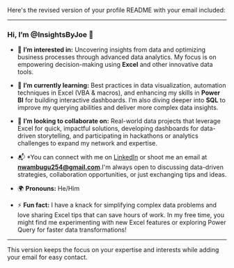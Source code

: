 Here's the revised version of your profile README with your email included:

---

### Hi, I’m @InsightsByJoe 👋

- 🧐 **I’m interested in:** Uncovering insights from data and optimizing business processes through advanced data analytics. My focus is on empowering decision-making using **Excel** and other innovative data tools.
  
- 🎯 **I’m currently learning:** Best practices in data visualization, automation techniques in Excel (VBA & macros), and enhancing my skills in **Power BI** for building interactive dashboards. I’m also diving deeper into **SQL** to improve my querying abilities and deliver more complex data insights.
  
- 🤝 **I’m looking to collaborate on:** Real-world data projects that leverage Excel for quick, impactful solutions, developing dashboards for data-driven storytelling, and participating in hackathons or analytics challenges to expand my network and expertise.
  
- 📬 *You can connect with me on [LinkedIn](https://www.linkedin.com/in/joewambugu) or shoot me an email at **nwambugu254@gmail.com**.I'm always open to discussing data-driven strategies, collaboration opportunities, or just exchanging tips and ideas.

- 🌍 **Pronouns:** He/Him
  
- ⚡ **Fun fact:** I have a knack for simplifying complex data problems and love sharing Excel tips that can save hours of work. In my free time, you might find me experimenting with new Excel features or exploring Power Query for faster data transformations!

---

This version keeps the focus on your expertise and interests while adding your email for easy contact.
